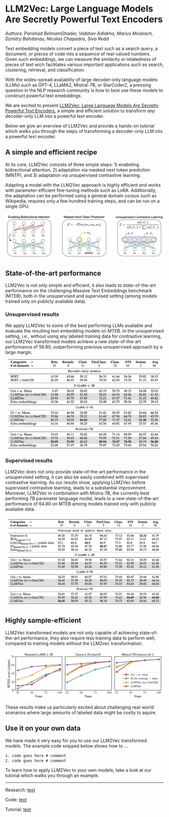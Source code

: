 # LLM2Vec: Large Language Models Are Secretly Powerful Text Encoders

*Authors: Parishad BehnamGhader, Vaibhav Adlakha, Marius Mosbach, Dzmitry Bahdanau, Nicolas Chapados, Siva Redd*


Text embedding models convert a piece of text such as a search query, a document, or pieces of code into a sequence of real-valued numbers. Given such embeddings, we can measure the similarity or relatedness of pieces of text wich facilitates various important applications such as search, clustering, retrieval, and classification.

With the wides-spread availablity of large decoder-only language models (LLMs) such as GPT-4, LLaMA2, Mistral-7B, or StarCoder2, a pressing question in the NLP research community is how to best use these models to construct powerful text emebddings. 

We are excited to present [LLM2Vec: Large Language Models Are Secretly Powerful Text Encoders](link), a simple and efficient solution to transform *any* decoder-only LLM into a powerful text encoder.

Below we give an overview of LLM2Vec and provide a hands-on tutorial which walks you through the steps of transforming a decoder-only LLM into a powerful text encoder.

## A simple and efficient recipe

At its core, LLM2Vec consists of three simple steps: 1) enabeling bidirectional attention, 2) adaptation via masked next token prediction (MNTP), and 3) adaptation via unsupervised contrastive learning.

Adapting a model with the LLM2Vec approach is highly efficient and works with parameter-efficient fine-tuning methods such as LoRA. Additionally, the adaptation can be performed using a general domain corpus such as Wikipedia, requires only a few hundred training steps, and can be run on a single GPU.

![The three steps of the LLM2Vec approach.](./images/overview.png "LLM2Vec overview")

## State-of-the-art performance

LLM2Vec is not only simple and efficient, it also leads to state-of-the-art performance on the challenging Massive Text Embeddings benchmark (MTEB), both in the unsupervised and supervised setting (among models trained only on publicly available data).  

### Unsupervised results

We apply LLM2Vec to some of the best performing LLMs available and evaluate the resulting text embedding models on MTEB. In the unsupervised setting, i.e., without using any labeled training data for contrastive learning, our LLM2Vec transformed models achieve a new state-of-the-art performance of $56.80$, outperforming previous unsupervised approach by a large margin.

![Unsupervised MTEB results.](./images/unsupervised.png "Unsupervised MTEB results")

### Supervised results

LLM2Vec does not only provide state-of-the-art performance in the unsupervised setting, it can also be easily combined with supervised contrastive learning. As our results show, applying LLM2Vec before supervised contrastive learning, leads to a substantial improvement. Moroever, LLM2Vec in combination with Mistra-7B, the currently best performing 7B parameter language model, leads to a new state-of-the-art performance of $64.80$ on MTEB among models trained only with publicly available data. 

![Supervised MTEB results.](./images/supervised.png "Supervised MTEB results")

## Highly sample-efficient

LLM2Vec transformed models are not only capable of achieving state-of-the-art performance, they also require less training data to perform well, compared to training models without the LLM2vec transformation.

![LLM2Vec is highly sample-efficient.](./images/sample_efficient.png "LLM2Vec is sample-efficient")

These results make us particularly excited about challenging real-world scenarios where large amounts of labeled data might be costly to aquire.

## Use it on your own data

We have made it very easy for you to use our LLM2Vec transformed models. The example code snipped below shows how to ...

```
1. code goes here # comment
2. code goes here # comment
```

To learn how to apply LLM2Vec to your own models, take a look at our tutorial which walks you through an example.

----

Research: [text](link)

Code: [text](link)

Tutorial: [text](link)